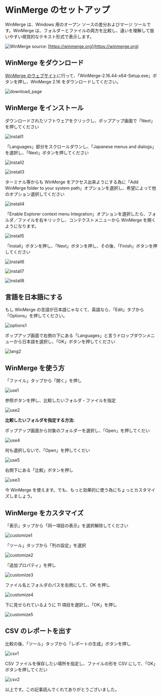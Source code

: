 # WinMerge のセットアップ

WinMerge は、Windows 用のオープン ソースの差分およびマージ ツールです。WinMerge は、フォルダーとファイルの両方を比較し、違いを理解して扱いやすい視覚的なテキスト形式で表示します。

![WinMerge](https://winmerge.org/screenshots/filecmp.png)
source: [https://winmerge.org](https://winmerge.org)

## WinMerge をダウンロード

[WinMerge のウェブサイト](https://winmerge.org/downloads/?lang=ja)に行って、「WinMerge-2.16.44-x64-Setup.exe」ボタンを押し、WinMerge 2.16 をダウンロードしてください。

![download_page](https://raw.githubusercontent.com/Hujaakbar/Articles/japanese/winmerge_ja/images/download_page.png)

## WinMerge をインストール

ダウンロードされたソフトウェアをクリックし、ポップアップ画面で「Next」を押してください

![install1](https://raw.githubusercontent.com/Hujaakbar/Articles/japanese/winmerge_ja/images/install1.png)

「Languages」部分をスクロールダウンし、「Japanese menus and dialogs」を選択し、「Next」ボタンを押してください

![install2](https://raw.githubusercontent.com/Hujaakbar/Articles/japanese/winmerge_ja/images/install2.png)

![install3](https://raw.githubusercontent.com/Hujaakbar/Articles/japanese/winmerge_ja/images/install3.png)

ターミナル等からも WinMerge をアクセス出来ようにする為に「Add WinMerge folder to your system path」オプションを選択し、希望によって他のオプション選択してください

![install4](https://raw.githubusercontent.com/Hujaakbar/Articles/japanese/winmerge_ja/images/install4.png)

「Enable Explorer context menu Integration」オプションを選択したら、フォルダ／ファイルを右キリックし、コンテクストメニューから WinMerge を開くようになります。

![install5](https://raw.githubusercontent.com/Hujaakbar/Articles/japanese/winmerge_ja/images/install5.png)

「Install」ボタンを押し、「Next」ボタンを押し、その後、「Finish」ボタンを押してください

![install6](https://raw.githubusercontent.com/Hujaakbar/Articles/japanese/winmerge_ja/images/install6.png)

![install7](https://raw.githubusercontent.com/Hujaakbar/Articles/japanese/winmerge_ja/images/install7.png)

![install8](https://raw.githubusercontent.com/Hujaakbar/Articles/japanese/winmerge_ja/images/install8.png)

## 言語を日本語にする

もし WinMerge の言語が日本語じゃなくて、英語なら、「Edit」タブから「Options」を押してください。

![options1](https://raw.githubusercontent.com/Hujaakbar/Articles/japanese/winmerge_ja/images/lang1.png)

ポップアップ画面で右側の下にある「Languages」と言うドロップダウンメニューから日本語を選択し、「OK」ボタンを押してください

![lang2](https://raw.githubusercontent.com/Hujaakbar/Articles/japanese/winmerge_ja/images/lang2.png)

## WinMerge を使う方

「ファイル」タッブから「開く」を押し

![use1](https://raw.githubusercontent.com/Hujaakbar/Articles/japanese/winmerge_ja/images/use1.png)

参照ボタンを押し、比較したいフォルダ・ファイルを指定

![use2](https://raw.githubusercontent.com/Hujaakbar/Articles/japanese/winmerge_ja/images/use2.png)

**比較したいフォルダを指定する方法:**

ポップアップ画面から対象のフォルダーを選択し、「Open」を押してくだい

![use4](https://raw.githubusercontent.com/Hujaakbar/Articles/japanese/winmerge_ja/images/use4.png)

何も選択しないで、「Open」を押してくだい

![use5](https://raw.githubusercontent.com/Hujaakbar/Articles/japanese/winmerge_ja/images/use5.png)

右側下にある「比較」ボタンを押し

![use3](https://raw.githubusercontent.com/Hujaakbar/Articles/japanese/winmerge_ja/images/use3.png)

今 WinMerge を使えます。でも、もっと効果的に使う為にちょっとカスタマイズしましょう。

## WinMerge をカスタマイズ

「表示」タッブから「同一項目の表示」を選択解除してください

![customize1](https://raw.githubusercontent.com/Hujaakbar/Articles/japanese/winmerge_ja/images/customize1.png)

「ツール」タッブから「列の設定」を選択

![customize2](https://raw.githubusercontent.com/Hujaakbar/Articles/japanese/winmerge_ja/images/customize2.png)

「追加プロパティ」を押し

![customize3](https://raw.githubusercontent.com/Hujaakbar/Articles/japanese/winmerge_ja/images/customize3.png)

ファイル名とフォルダのパスを右側にして、OK を押し

![customize4](https://raw.githubusercontent.com/Hujaakbar/Articles/japanese/winmerge_ja/images/customize4.png)

下に見せられているように 11 項目を選択し、「OK」を押し

![customize5](https://raw.githubusercontent.com/Hujaakbar/Articles/japanese/winmerge_ja/images/customize5.png)

## CSV のレポートを出す

比較の後、「ツール」タッブから「レポートの生成」ボタンを押し

![csv1](https://raw.githubusercontent.com/Hujaakbar/Articles/japanese/winmerge_ja/images/csv1.png)

CSV ファイルを保存したい場所を指定し、ファイルの形を CSV にして、「OK」ボタンを押してくだい

![csv2](https://raw.githubusercontent.com/Hujaakbar/Articles/japanese/winmerge_ja/images/csv2.png)

以上です。この記事読んでくれてありがとうございました。
